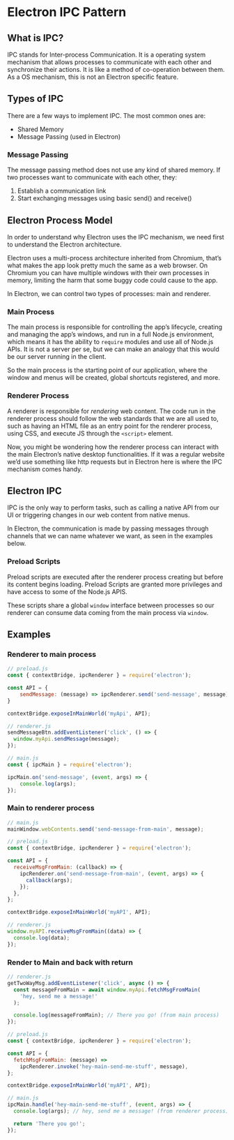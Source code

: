 # Electron IPC Pattern

## What is IPC?

IPC stands for Inter-process Communication. It is a operating system mechanism that allows processes to communicate with each other and synchronize their actions. It is like a method of co-operation between them. As a OS mechanism, this is not an Electron specific feature.

## Types of IPC

There are a few ways to implement IPC. The most common ones are:

- Shared Memory
- Message Passing (used in Electron)

### Message Passing

The message passing method does not use any kind of shared memory. If two processes want to communicate with each other, they:

1. Establish a communication link
2. Start exchanging messages using basic send() and receive()

## Electron Process Model

In order to understand why Electron uses the IPC mechanism, we need first to understand the Electron architecture.

Electron uses a multi-process architecture inherited from Chromium, that’s what makes the app look pretty much the same as a web browser. On Chromium you can have multiple windows with their own processes in memory, limiting the harm that some buggy code could cause to the app.

In Electron, we can control two types of processes: main and renderer.

### Main Process

The main process is responsible for controlling the app’s lifecycle, creating and managing the app’s windows, and run in a full Node.js environment, which means it has the ability to `require` modules and use all of Node.js APIs. It is not a server per se, but we can make an analogy that this would be our server running in the client.

So the main process is the starting point of our application, where the window and menus will be created, global shortcuts registered, and more.

### Renderer Process

A renderer is responsible for _rendering_ web content. The code run in the renderer process should follow the web standards that we are all used to, such as having an HTML file as an entry point for the renderer process, using CSS, and execute JS through the `<script>` element.

Now, you might be wondering how the renderer process can interact with the main Electron’s native desktop functionalities. If it was a regular website we’d use something like http requests but in Electron here is where the IPC mechanism comes handy.

## Electron IPC

IPC is the only way to perform tasks, such as calling a native API from our UI or triggering changes in our web content from native menus.

In Electron, the communication is made by passing messages through channels that we can name whatever we want, as seen in the examples below.

### Preload Scripts

Preload scripts are executed after the renderer process creating but before its content begins loading. Preload Scripts are granted more privileges and have access to some of the Node.js APIS.

These scripts share a global `window` interface between processes so our renderer can consume data coming from the main process via `window`.

## Examples

### Renderer to main process

```javascript
// preload.js
const { contextBridge, ipcRenderer } = require('electron');

const API = {
	sendMessage: (message) => ipcRenderer.send('send-message', message);
}

contextBridge.exposeInMainWorld('myApi', API);

// renderer.js
sendMessageBtn.addEventListener('click', () => {
  window.myApi.sendMessage(message);
});

// main.js
const { ipcMain } = require('electron');

ipcMain.on('send-message', (event, args) => {
	console.log(args);
});
```

### Main to renderer process

```javascript
// main.js
mainWindow.webContents.send('send-message-from-main', message);

// preload.js
const { contextBridge, ipcRenderer } = require('electron');

const API = {
  receiveMsgFromMain: (callback) => {
    ipcRenderer.on('send-message-from-main', (event, args) => {
      callback(args);
    });
  },
};

contextBridge.exposeInMainWorld('myAPI', API);

// renderer.js
window.myAPI.receiveMsgFromMain((data) => {
  console.log(data);
});
```

### Render to Main and back with return

```javascript
// renderer.js
getTwoWayMsg.addEventListener('click', async () => {
  const messageFromMain = await window.myApi.fetchMsgFromMain(
    'hey, send me a message!'
  );

  console.log(messageFromMain); // There you go! (from main process)
});

// preload.js
const { contextBridge, ipcRenderer } = require('electron');

const API = {
  fetchMsgFromMain: (message) =>
    ipcRenderer.invoke('hey-main-send-me-stuff', message),
};

contextBridge.exposeInMainWorld('myAPI', API);

// main.js
ipcMain.handle('hey-main-send-me-stuff', (event, args) => {
  console.log(args); // hey, send me a message! (from renderer process)

  return 'There you go!';
});
```
